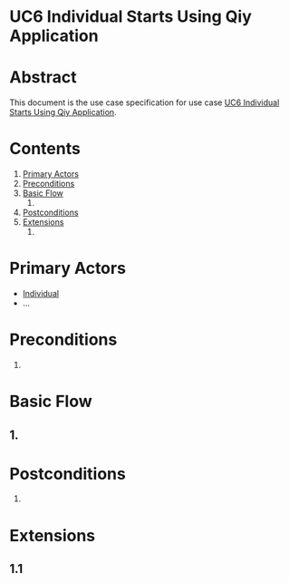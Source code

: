 
# UC6 Individual Starts Using Qiy Application

# Abstract

This document is the use case specification for use case [UC6 Individual Starts Using Qiy Application](UC6%20Individual%20Starts%20Using%20Qiy%20Application.md).

# Contents


1. [Primary Actors](#primary-actors)
1. [Preconditions](#preconditions)
1. [Basic Flow](#basic-flow)
	1. [](#1-)
1. [Postconditions](#postconditions)
1. [Extensions](#extensions)
	1. [](#11-)

# Primary Actors

* [Individual](../Definitions.md#individual)
* ...

# Preconditions

1.

# Basic Flow

## 1. 

# Postconditions

1.

# Extensions

## 1.1

